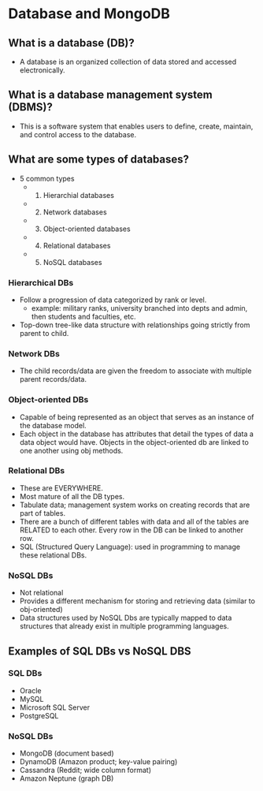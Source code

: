 # Database and MongoDB

## What is a database (DB)?

- A database is an organized collection of data stored and accessed electronically.

## What is a database management system (DBMS)?

- This is a software system that enables users to define, create, maintain, and control access to the database.

## What are some types of databases?

- 5 common types
  - 1. Hierarchial databases
  - 2. Network databases
  - 3. Object-oriented databases
  - 4. Relational databases
  - 5. NoSQL databases

### Hierarchical DBs

- Follow a progression of data categorized by rank or level.
  - example: military ranks, university branched into depts and admin, then
    students and faculties, etc.
- Top-down tree-like data structure with relationships going strictly from parent to child.

### Network DBs

- The child records/data are given the freedom to associate with multiple parent records/data.

### Object-oriented DBs

- Capable of being represented as an object that serves as an instance of the database model.
- Each object in the database has attributes that detail the types of data a data object would have. Objects in the object-oriented db are linked to one another using obj methods.

### Relational DBs

- These are EVERYWHERE.
- Most mature of all the DB types.
- Tabulate data; management system works on creating records that are part of tables.
- There are a bunch of different tables with data and all of the tables are RELATED to each other. Every row in the DB can be linked to another row.
- SQL (Structured Query Language): used in programming to manage these relational DBs.

### NoSQL DBs

- Not relational
- Provides a different mechanism for storing and retrieving data (similar to obj-oriented)
- Data structures used by NoSQL Dbs are typically mapped to data structures that already exist in multiple programming languages.

## Examples of SQL DBs vs NoSQL DBS

### SQL DBs

- Oracle
- MySQL
- Microsoft SQL Server
- PostgreSQL

### NoSQL DBs

- MongoDB (document based)
- DynamoDB (Amazon product; key-value pairing)
- Cassandra (Reddit; wide column format)
- Amazon Neptune (graph DB)
